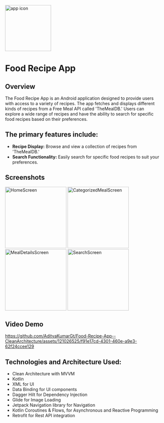 <img src="https://github.com/AdityaKumarGt/Food-Recipe-App--CleanArchitecture/assets/121026525/5a3fc97d-43f9-4648-aa7f-039a280fc443" alt="app icon" width="150"> 

# Food Recipe App 

## Overview 
The Food Recipe App is an Android application designed to provide users with access to a variety of recipes. The app fetches and displays different kinds of recipes from a Free Meal API called 'TheMealDB.' Users can explore a wide range of recipes and have the ability to search for specific food recipes based on their preferences. 

## The primary features include:
- **Recipe Display:** Browse and view a collection of recipes from 'TheMealDB.'
- **Search Functionality:** Easily search for specific food recipes to suit your preferences.

## Screenshots
<img src="https://github.com/AdityaKumarGt/Food-Recipe-App--CleanArchitecture/assets/121026525/3cc64e7c-7142-4dd0-9b74-7cb179af4c82" alt="HomeScreen" width="200">
<img src="https://github.com/AdityaKumarGt/Food-Recipe-App--CleanArchitecture/assets/121026525/0a77876c-d8ba-4101-942e-2982964253f7" alt="CategorizedMealScreen" width="200">
<img src="https://github.com/AdityaKumarGt/Food-Recipe-App--CleanArchitecture/assets/121026525/273f5ba2-6a27-4941-a9b5-eafaded9e02f" alt="MealDetailsScreen" width="200">
<img src="https://github.com/AdityaKumarGt/Food-Recipe-App--CleanArchitecture/assets/121026525/f515da18-bed3-4ab1-bb90-6bc4fb500abd" alt="SearchScreen" width="200">


## Video Demo
https://github.com/AdityaKumarGt/Food-Recipe-App--CleanArchitecture/assets/121026525/f91e17cd-4301-460e-a9e3-62f24ccee129









## Technologies and Architecture Used:

- Clean Architecture with MVVM
- Kotlin
- XML for UI
- Data Binding for UI components
- Dagger Hilt for Dependency Injection
- Glide for Image Loading
- Jetpack Navigation library for Navigation
- Kotlin Coroutines & Flows, for Asynchronous and Reactive Programming
- Retrofit for Rest API integration
